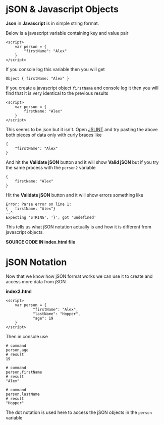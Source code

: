 # jSON & Javascript Objects

**Json** in **Javascript** is in simple string format.

Below is a javascript variable containing key and value pair

```
<script>
	var person = {
		"firstName": "Alex"
	}
</script>
```

If you console log this variable then you will get

```
Object { firstName: "Alex" }
```

If you create a javascript object ```firstName``` and console log it then you will find that it is very identical to the previous results

```
<script>
	var person = {
		firstName: "Alex"
	}
</script>
```

This seems to be json but it isn't. Open [JSLINT](http://jsonlint.com/) and try pasting 
the above both pieces of data only with curly braces like 

```
{
	"firstName": "Alex"
}
```

And hit the **Validate jSON** button and it will show **Valid jSON** but if you try the 
same process with the ```person2``` variable 

```
{
	firstName: "Alex"
}
```

Hit the **Validate jSON** button and it will show errors something like

```
Error: Parse error on line 1:
{	firstName: "Alex"}
--^
Expecting 'STRING', '}', got 'undefined'
```

This tells us what jSON notation actually is and how it is different from javascript 
objects.

**SOURCE CODE IN index.html file**

# jSON Notation
Now that we know how jSON format works we can use it to create and access more data from 
jSON

**index2.html**
```
<script>
	var person = {
			"firstName": "Alex",
			"lastName": "Hopper",
			"age": 19
	}
</script>
```

Then in console use 

```
# command
person.age
# result
19

# command
person.firstName
# result
"Alex"

# command
person.lastName
# result
"Hopper"
```

The dot notation is used here to access the jSON objects in the ```person``` variable
